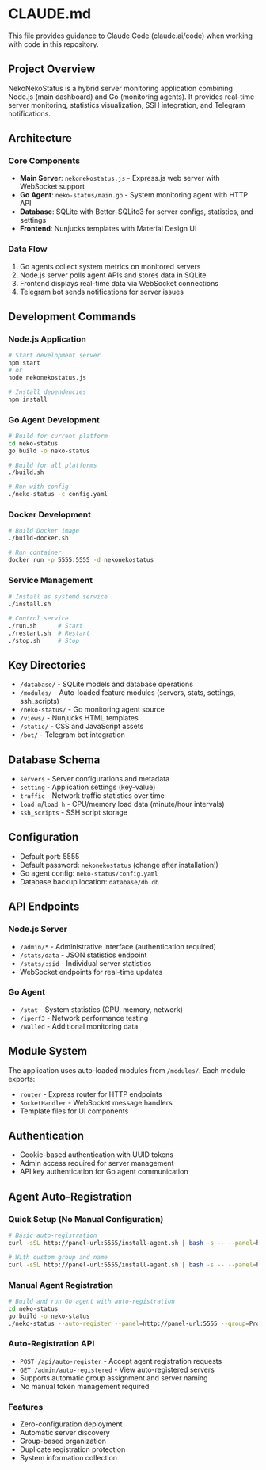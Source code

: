 # CLAUDE.md

This file provides guidance to Claude Code (claude.ai/code) when working with code in this repository.

## Project Overview

NekoNekoStatus is a hybrid server monitoring application combining Node.js (main dashboard) and Go (monitoring agents). It provides real-time server monitoring, statistics visualization, SSH integration, and Telegram notifications.

## Architecture

### Core Components
- **Main Server**: `nekonekostatus.js` - Express.js web server with WebSocket support
- **Go Agent**: `neko-status/main.go` - System monitoring agent with HTTP API
- **Database**: SQLite with Better-SQLite3 for server configs, statistics, and settings
- **Frontend**: Nunjucks templates with Material Design UI

### Data Flow
1. Go agents collect system metrics on monitored servers
2. Node.js server polls agent APIs and stores data in SQLite
3. Frontend displays real-time data via WebSocket connections
4. Telegram bot sends notifications for server issues

## Development Commands

### Node.js Application
```bash
# Start development server
npm start
# or
node nekonekostatus.js

# Install dependencies
npm install
```

### Go Agent Development
```bash
# Build for current platform
cd neko-status
go build -o neko-status

# Build for all platforms
./build.sh

# Run with config
./neko-status -c config.yaml
```

### Docker Development
```bash
# Build Docker image
./build-docker.sh

# Run container
docker run -p 5555:5555 -d nekonekostatus
```

### Service Management
```bash
# Install as systemd service
./install.sh

# Control service
./run.sh      # Start
./restart.sh  # Restart  
./stop.sh     # Stop
```

## Key Directories

- `/database/` - SQLite models and database operations
- `/modules/` - Auto-loaded feature modules (servers, stats, settings, ssh_scripts)
- `/neko-status/` - Go monitoring agent source
- `/views/` - Nunjucks HTML templates
- `/static/` - CSS and JavaScript assets
- `/bot/` - Telegram bot integration

## Database Schema

- `servers` - Server configurations and metadata
- `setting` - Application settings (key-value)
- `traffic` - Network traffic statistics over time
- `load_m`/`load_h` - CPU/memory load data (minute/hour intervals)
- `ssh_scripts` - SSH script storage

## Configuration

- Default port: 5555
- Default password: `nekonekostatus` (change after installation!)
- Go agent config: `neko-status/config.yaml`
- Database backup location: `database/db.db`

## API Endpoints

### Node.js Server
- `/admin/*` - Administrative interface (authentication required)
- `/stats/data` - JSON statistics endpoint
- `/stats/:sid` - Individual server statistics
- WebSocket endpoints for real-time updates

### Go Agent  
- `/stat` - System statistics (CPU, memory, network)
- `/iperf3` - Network performance testing
- `/walled` - Additional monitoring data

## Module System

The application uses auto-loaded modules from `/modules/`. Each module exports:
- `router` - Express router for HTTP endpoints
- `SocketHandler` - WebSocket message handlers
- Template files for UI components

## Authentication

- Cookie-based authentication with UUID tokens
- Admin access required for server management
- API key authentication for Go agent communication

## Agent Auto-Registration

### Quick Setup (No Manual Configuration)
```bash
# Basic auto-registration
curl -sSL http://panel-url:5555/install-agent.sh | bash -s -- --panel=http://panel-url:5555

# With custom group and name
curl -sSL http://panel-url:5555/install-agent.sh | bash -s -- --panel=http://panel-url:5555 --group=Production --name=Web-01
```

### Manual Agent Registration
```bash
# Build and run Go agent with auto-registration
cd neko-status
go build -o neko-status
./neko-status --auto-register --panel=http://panel-url:5555 --group=Production --name=Server-01
```

### Auto-Registration API
- `POST /api/auto-register` - Accept agent registration requests
- `GET /admin/auto-registered` - View auto-registered servers
- Supports automatic group assignment and server naming
- No manual token management required

### Features
- Zero-configuration deployment
- Automatic server discovery
- Group-based organization
- Duplicate registration protection
- System information collection